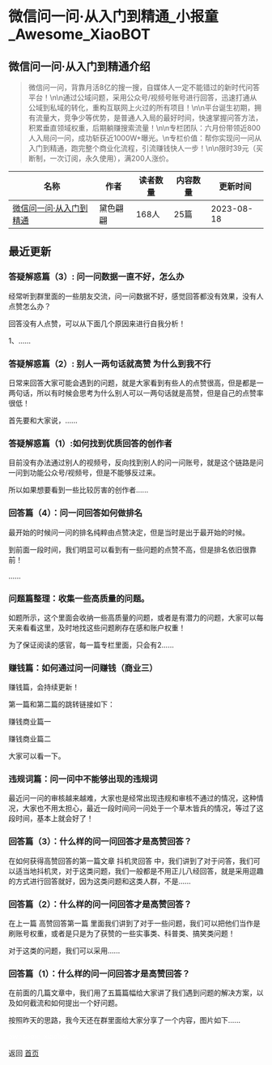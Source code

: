 # 微信问一问·从入门到精通_小报童_Awesome_XiaoBOT

## 微信问一问·从入门到精通介绍
> 微信问一问，背靠月活8亿的搜一搜，自媒体人一定不能错过的新时代问答平台！\n\n通过公域问题，采用公众号/视频号账号进行回答，迅速打通从公域到私域的转化，重构互联网上火过的所有项目！\n\n平台诞生初期，拥有流量大，竞争少等优势，是普通人入局的最好时间，快速掌握问答方法，积累垂直领域权重，后期躺赚搜索流量！\n\n专栏团队：六月份带领近800人入局问一问，成功斩获近1000W+曝光。\n专栏价值：帮你实现问一问从入门到精通，跑完整个商业化流程，引流赚钱快人一步！\n\n限时39元（买断制，一次订阅，永久使用），满200人涨价。  
  


|名称|作者|读者数量|内容数量|更新时间|
|---|---|---|---|---|
|[微信问一问·从入门到精通](https://xiaobot.net/p/yfy1784416203?refer=9c3f1c95-a052-465a-9902-f6d75080262a)|黛色翩翩|168人|25篇|2023-08-18|

## 最近更新
### 答疑解惑篇（3）: 问一问数据一直不好，怎么办

经常听到群里面的一些朋友交流，问一问数据不好，感觉回答都没有效果，没有人点赞怎么办？

回答没有人点赞，可以从下面几个原因来进行自我分析！

1、......

### 答疑解惑篇（2）: 别人一两句话就高赞 为什么到我不行

日常来回答大家可能会遇到的问题，就是大家看到有些人的点赞很高，但是都是一两句话，所以有时候会思考为什么别人可以一两句话就是高赞，但是自己的点赞率很低！

首先要和大家说，......

### 答疑解惑篇（1）:如何找到优质回答的创作者

目前没有办法通过别人的视频号，反向找到别人的问一问账号，就是这个链路是问一问到功能公众号/视频号，但是不能够反过来。

所以如果想要看到一些比较厉害的创作者......

### 回答篇（4）：问一问回答如何做排名

最开始的时候问一问的排名纯粹由点赞决定，但是当时是出于最开始的时候。

到前面一段时间，我们明显可以看到有一些问题的点赞不高，但是排名依旧很靠前！

......

### 问题篇整理：收集一些高质量的问题。

如题所示，这个里面会收纳一些高质量的问题，或者是有潜力的问题，大家可以每天来看看这里，及时地找这些问题刷存在感和账户权重！

为了保证阅读的感官，每一篇专栏里面，只会有2......

### 赚钱篇：如何通过问一问赚钱（商业三）

赚钱篇，会持续更新！

第一篇和第二篇的跳转链接如下：

赚钱商业篇一

赚钱商业篇二

大家可以看一下。

### 违规词篇：问一问中不能够出现的违规词

最近问一问的审核越来越难，大家也是经常出现违规和审核不通过的情况，这种情况，大家也不用太担心，最近一段时间问一问处于一个草木皆兵的情况，等过了这段时间，基本上就会好了！

### 回答篇（3）：什么样的问一问回答才是高赞回答？

在如何获得高赞回答的第一篇文章 抖机灵回答
中，我们讲到了对于问答，我们可以适当地抖机灵，对于这类问题，我们一般都是不用正儿八经回答，就是采用逗趣的方式进行回答就好，因为这类问题和这类人群，不是......

### 回答篇（2）：什么样的问一问回答才是高赞回答？

在上一篇 高赞回答第一篇 里面我们讲到了对于一些问题，我们可以把他们当作是刷账号权重，或者是只是为了获赞的一些实事类、科普类、搞笑类问题！

对于这类的问题，我们可以采用......

### 回答篇（1）：什么样的问一问回答才是高赞回答？

在前面的几篇文章中，我们用了五篇篇幅给大家讲了我们遇到问题的解决方案，以及如何截流和如何提出一个好问题。

按照昨天的思路，我今天还在群里面给大家分享了一个内容，图片如下......


<a href="https://github.com/Reno9527/awesome-xiaobot" style="color: white; text-decoration: none;">awesome-xiaobot</a>

返回 [首页](../README.md)
